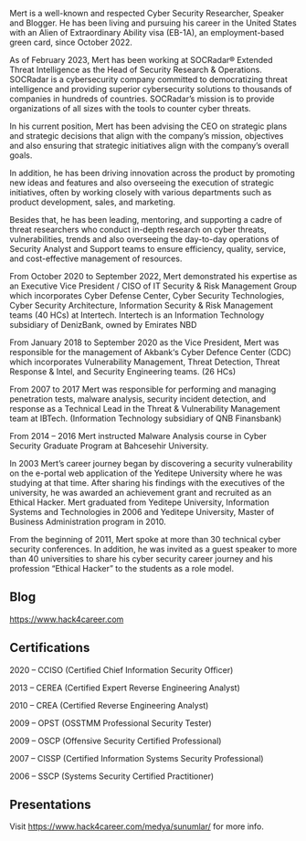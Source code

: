 Mert is a well-known and respected Cyber Security Researcher, Speaker and Blogger. He has been living and pursuing his career in the United States with an Alien of Extraordinary Ability visa (EB-1A), an employment-based green card, since October 2022.

As of February 2023, Mert has been working at SOCRadar® Extended Threat Intelligence as the Head of Security Research & Operations. SOCRadar is a cybersecurity company committed to democratizing threat intelligence and providing superior cybersecurity solutions to thousands of companies in hundreds of countries. SOCRadar’s mission is to provide organizations of all sizes with the tools to counter cyber threats.

In his current position, Mert has been advising the CEO on strategic plans and strategic decisions that align with the company’s mission, objectives and also ensuring that strategic initiatives align with the company’s overall goals.

In addition, he has been driving innovation across the product by promoting new ideas and features and also overseeing the execution of strategic initiatives, often by working closely with various departments such as product development, sales, and marketing.

Besides that, he has been leading, mentoring, and supporting a cadre of threat researchers who conduct in-depth research on cyber threats, vulnerabilities, trends and also overseeing the day-to-day operations of Security Analyst and Support teams to ensure efficiency, quality, service, and cost-effective management of resources.

From October 2020 to September 2022, Mert demonstrated his expertise as an Executive Vice President / CISO of IT Security & Risk Management Group which incorporates Cyber Defense Center, Cyber Security Technologies, Cyber Security Architecture, Information Security & Risk Management teams (40 HCs) at Intertech. Intertech is an Information Technology subsidiary of DenizBank, owned by Emirates NBD

From January 2018 to September 2020 as the Vice President, Mert was responsible for the management of Akbank‘s Cyber Defence Center (CDC) which incorporates Vulnerability Management, Threat Detection, Threat Response & Intel, and Security Engineering teams. (26 HCs)

From 2007 to 2017 Mert was responsible for performing and managing penetration tests, malware analysis, security incident detection, and response as a Technical Lead in the Threat & Vulnerability Management team at IBTech. (Information Technology subsidiary of QNB Finansbank)

From 2014 – 2016 Mert instructed Malware Analysis course in Cyber Security Graduate Program at Bahcesehir University.

In 2003 Mert’s career journey began by discovering a security vulnerability on the e-portal web application of the Yeditepe University where he was studying at that time. After sharing his findings with the executives of the university, he was awarded an achievement grant and recruited as an Ethical Hacker. Mert graduated from Yeditepe University, Information Systems and Technologies in 2006 and Yeditepe University, Master of Business Administration program in 2010.

From the beginning of 2011, Mert spoke at more than 30 technical cyber security conferences. In addition, he was invited as a guest speaker to more than 40 universities to share his cyber security career journey and his profession “Ethical Hacker” to the students as a role model.

Blog
-------
https://www.hack4career.com

Certifications
----------------
2020 – CCISO (Certified Chief Information Security Officer)

2013 – CEREA (Certified Expert Reverse Engineering Analyst)

2010 – CREA (Certified Reverse Engineering Analyst)

2009 – OPST (OSSTMM Professional Security Tester)

2009 – OSCP (Offensive Security Certified Professional)

2007 – CISSP (Certified Information Systems Security Professional)

2006 – SSCP (Systems Security Certified Practitioner)

Presentations
--------------------
Visit https://www.hack4career.com/medya/sunumlar/ for more info.
